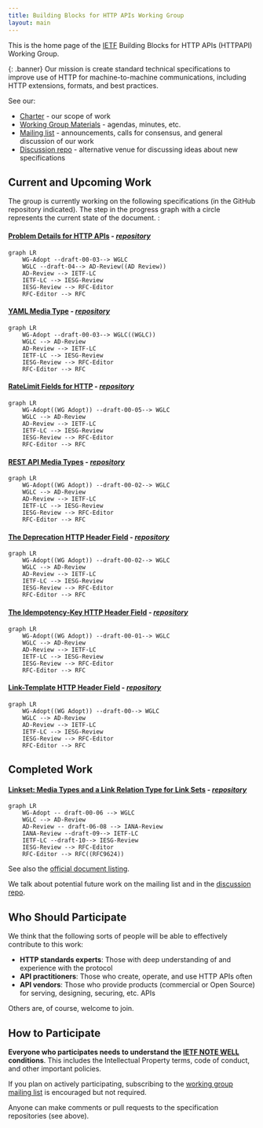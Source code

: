 ```yaml
---
title: Building Blocks for HTTP APIs Working Group
layout: main
---
```


This is the home page of the [IETF](https://www.ietf.org/) Building Blocks for HTTP APIs (HTTPAPI) Working Group.

{: .banner}
Our mission is create standard technical specifications to improve use of HTTP for machine-to-machine communications, including HTTP extensions, formats, and best practices.

See our:

* [Charter](https://datatracker.ietf.org/wg/httpapi/about/) - our scope of work
* [Working Group Materials](https://github.com/ietf-wg-httpapi/wg-materials) - agendas, minutes, etc.
* [Mailing list](https://www.ietf.org/mailman/listinfo/httpapi) - announcements, calls for consensus, and general discussion of our work
* [Discussion repo](https://github.com/ietf-wg-httpapi/discussion/discussions) - alternative venue for discussing ideas about new specifications

## Current and Upcoming Work

The group is currently working on the following specifications (in the GitHub repository indicated). The step in the progress graph with a circle represents the current state of the document. :

#### [Problem Details for HTTP APIs](https://datatracker.ietf.org/doc/draft-ietf-httpapi-rfc7807bis/) - _[repository](https://github.com/ietf-wg-httpapi/rfc7807bis)_
```mermaid
graph LR
    WG-Adopt --draft-00-03--> WGLC
    WGLC --draft-04--> AD-Review((AD Review))
    AD-Review --> IETF-LC
    IETF-LC --> IESG-Review
    IESG-Review --> RFC-Editor
    RFC-Editor --> RFC
```
#### [YAML Media Type](https://datatracker.ietf.org/doc/draft-ietf-httpapi-yaml-mediatypes/) - _[repository](https://github.com/ietf-wg-httpapi/mediatypes)_
```mermaid
graph LR
    WG-Adopt --draft-00-03--> WGLC((WGLC))
    WGLC --> AD-Review
    AD-Review --> IETF-LC
    IETF-LC --> IESG-Review
    IESG-Review --> RFC-Editor
    RFC-Editor --> RFC
```
#### [RateLimit Fields for HTTP](https://datatracker.ietf.org/doc/draft-ietf-httpapi-ratelimit-headers/) - _[repository](https://github.com/ietf-wg-httpapi/ratelimit-headers)_
```mermaid
graph LR
    WG-Adopt((WG Adopt)) --draft-00-05--> WGLC
    WGLC --> AD-Review
    AD-Review --> IETF-LC
    IETF-LC --> IESG-Review
    IESG-Review --> RFC-Editor
    RFC-Editor --> RFC
```

#### [REST API Media Types](https://datatracker.ietf.org/doc/draft-ietf-httpapi-rest-api-mediatypes/) - _[repository](https://github.com/ietf-wg-httpapi/mediatypes)_
```mermaid
graph LR
    WG-Adopt((WG Adopt)) --draft-00-02--> WGLC
    WGLC --> AD-Review
    AD-Review --> IETF-LC
    IETF-LC --> IESG-Review
    IESG-Review --> RFC-Editor
    RFC-Editor --> RFC
```
#### [The Deprecation HTTP Header Field](https://datatracker.ietf.org/doc/draft-ietf-httpapi-deprecation-header/) - _[repository](https://github.com/ietf-wg-httpapi/deprecation-header)_

```mermaid
graph LR
    WG-Adopt((WG Adopt)) --draft-00-02--> WGLC
    WGLC --> AD-Review
    AD-Review --> IETF-LC
    IETF-LC --> IESG-Review
    IESG-Review --> RFC-Editor
    RFC-Editor --> RFC
```
#### [The Idempotency-Key HTTP Header Field](https://datatracker.ietf.org/doc/draft-ietf-httpapi-idempotency-key-header/) - _[repository](https://github.com/ietf-wg-httpapi/idempotency)_
```mermaid
graph LR
    WG-Adopt((WG Adopt)) --draft-00-01--> WGLC
    WGLC --> AD-Review
    AD-Review --> IETF-LC
    IETF-LC --> IESG-Review
    IESG-Review --> RFC-Editor
    RFC-Editor --> RFC
```
#### [Link-Template HTTP Header Field](https://datatracker.ietf.org/doc/draft-ietf-httpapi-link-template/) - _[repository](https://github.com/ietf-wg-httpapi/link-template)_

```mermaid
graph LR
    WG-Adopt((WG Adopt)) --draft-00--> WGLC
    WGLC --> AD-Review
    AD-Review --> IETF-LC
    IETF-LC --> IESG-Review
    IESG-Review --> RFC-Editor
    RFC-Editor --> RFC    
```

## Completed Work

#### [Linkset: Media Types and a Link Relation Type for Link Sets](https://datatracker.ietf.org/doc/draft-ietf-httpapi-linkset/) - _[repository](https://github.com/ietf-wg-httpapi/linkset)_

```mermaid
graph LR
    WG-Adopt -- draft-00-06 --> WGLC
    WGLC --> AD-Review
    AD-Review -- draft-06-08 --> IANA-Review
    IANA-Review --draft-09--> IETF-LC
    IETF-LC --draft-10--> IESG-Review
    IESG-Review --> RFC-Editor
    RFC-Editor --> RFC((RFC9624))
```


See also the [official document listing](https://datatracker.ietf.org/wg/httpapi/documents/).

We talk about potential future work on the mailing list and in the [discussion repo](https://github.com/ietf-wg-httpapi/discussion/discussions).


## Who Should Participate

We think that the following sorts of people will be able to effectively contribute to this work:

* **HTTP standards experts**: Those with deep understanding of and experience with the protocol
* **API practitioners**: Those who create, operate, and use HTTP APIs often
* **API vendors**: Those who provide products (commercial or Open Source) for serving, designing, securing, etc. APIs

Others are, of course, welcome to join.


## How to Participate

**Everyone who participates needs to understand the [IETF NOTE WELL](https://www.ietf.org/about/note-well/) conditions**. This includes the Intellectual Property terms, code of conduct, and other important policies.

If you plan on actively participating, subscribing to the [working group mailing list](https://www.ietf.org/mailman/listinfo/httpapi) is encouraged but not required.

Anyone can make comments or pull requests to the specification repositories (see above).




